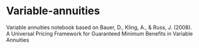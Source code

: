 # Variable-annuities
Variable annuities notebook based on Bauer, D., Kling, A., &amp; Russ, J. (2008). A Universal Pricing Framework for Guaranteed Minimum Benefits in Variable Annuities
